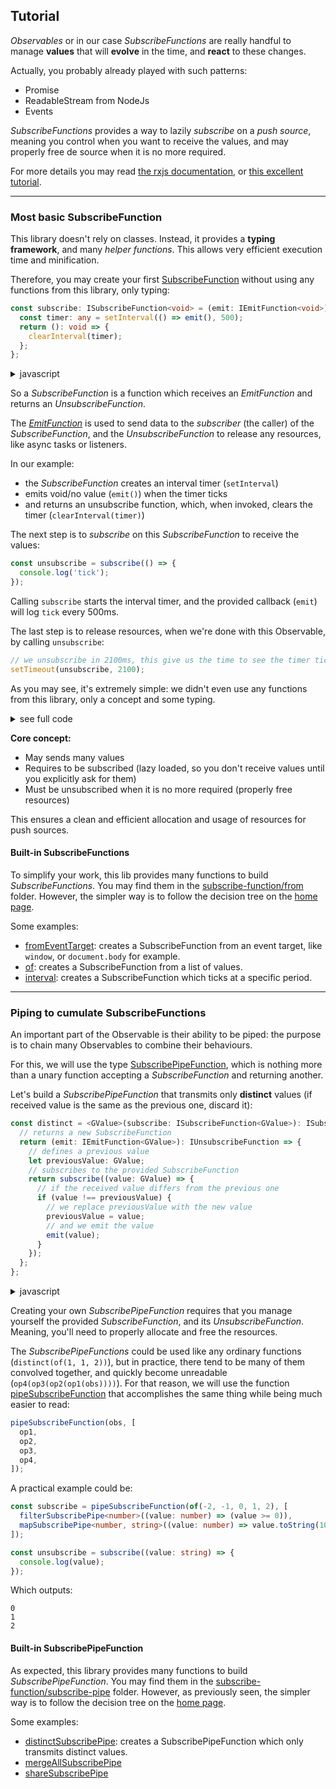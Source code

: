 ## Tutorial

*Observables* or in our case *SubscribeFunctions* are really handful to manage **values** that will **evolve** in the
time, and **react** to these changes.

Actually, you probably already played with such patterns:

- Promise
- ReadableStream from NodeJs
- Events

*SubscribeFunctions* provides a way to lazily *subscribe* on a *push source*, meaning you control when you want to
receive the values, and may properly free de source when it is no more required.

For more details you may read [the rxjs documentation](https://rxjs-dev.firebaseapp.com/guide/observable),
or [this excellent tutorial](https://gist.github.com/staltz/868e7e9bc2a7b8c1f754).

---

### Most basic SubscribeFunction

This library doesn't rely on classes. Instead, it provides a **typing framework**, and many *helper functions*. This
allows very efficient execution time and minification.

Therefore, you may create your first [SubscribeFunction](../types/subscribe-function/subscribe-function.md)
without using any functions from this library, only typing:

```ts
const subscribe: ISubscribeFunction<void> = (emit: IEmitFunction<void>): IUnsubscribeFunction => {
  const timer: any = setInterval(() => emit(), 500);
  return (): void => {
    clearInterval(timer);
  };
};
```

<details>
  <summary>javascript</summary>

  ```js
  const subscribe = (emit) => {
    const timer = setInterval(() => emit(), 500);
    return () => {
      clearInterval(timer);
    };
  };
  ```

</details>

So a *SubscribeFunction* is a function which receives an *EmitFunction* and returns an *UnsubscribeFunction*.

The *[EmitFunction](../types/emit-function/emit-function.md)* is used to send data to the *subscriber* (the caller)
of the *SubscribeFunction*, and the *UnsubscribeFunction* to release any resources, like async tasks or listeners.

In our example:

- the *SubscribeFunction* creates an interval timer (`setInterval`)
- emits void/no value (`emit()`) when the timer ticks
- and returns an unsubscribe function, which, when invoked, clears the timer (`clearInterval(timer)`)

The next step is to *subscribe* on this *SubscribeFunction* to receive the values:

```ts
const unsubscribe = subscribe(() => {
  console.log('tick');
});
```

Calling `subscribe` starts the interval timer, and the provided callback (`emit`) will log `tick` every 500ms.

The last step is to release resources, when we're done with this Observable, by calling `unsubscribe`:

```ts
// we unsubscribe in 2100ms, this give us the time to see the timer tick 4 times
setTimeout(unsubscribe, 2100);
```

As you may see, it's extremely simple: we didn't even use any functions from this library, only a concept and some
typing.


<details>
  <summary>see full code</summary>

```ts
const subscribe: ISubscribeFunction<void> = (emit: IEmitFunction<void>): IUnsubscribeFunction => {
  const timer: any = setInterval(() => emit(), 500);
  return (): void => {
    clearInterval(timer);
  };
};

const unsubscribe = subscribe(() => {
  console.log('tick');
});

setTimeout(unsubscribe, 2100);
```

</details>


**Core concept:**

- May sends many values
- Requires to be subscribed (lazy loaded, so you don't receive values until you explicitly ask for them)
- Must be unsubscribed when it is no more required (properly free resources)

This ensures a clean and efficient allocation and usage of resources for push sources.

#### Built-in SubscribeFunctions

To simplify your work, this lib provides many functions to build *SubscribeFunctions*. You may find them in
the [subscribe-function/from](../subscribe-function/from) folder. However, the simpler way is to follow the decision
tree on the [home page](../../README.md).

[comment]: <> (TODO better link)

Some examples:

- [fromEventTarget](../subscribe-function/from/dom/from-event-target/from-event-target.md):
  creates a SubscribeFunction from an event target, like `window`, or `document.body` for example.
- [of](../subscribe-function/from/others/of/of.md):
  creates a SubscribeFunction from a list of values.
- [interval](../subscribe-function/from/time-related/interval/interval.md):
  creates a SubscribeFunction which ticks at a specific period.

---

### Piping to cumulate SubscribeFunctions

An important part of the Observable is their ability to be piped:
the purpose is to chain many Observables to combine their behaviours.

For this, we will use the type [SubscribePipeFunction](../types/subscribe-pipe-function/subscribe-pipe-function.md),
which is nothing more than a unary function accepting a *SubscribeFunction* and returning another.

Let's build a *SubscribePipeFunction* that transmits only **distinct** values (if received value is the same as the
previous one, discard it):

```ts
const distinct = <GValue>(subscribe: ISubscribeFunction<GValue>): ISubscribeFunction<GValue> => {
  // returns a new SubscribeFunction
  return (emit: IEmitFunction<GValue>): IUnsubscribeFunction => {
    // defines a previous value
    let previousValue: GValue;
    // subscribes to the provided SubscribeFunction
    return subscribe((value: GValue) => {
      // if the received value differs from the previous one
      if (value !== previousValue) {
        // we replace previousValue with the new value
        previousValue = value;
        // and we emit the value
        emit(value); 
      }
    });
  };
};
```

<details>
  <summary>javascript</summary>

  ```js
  const distinct = (subscribe) => {
    return (emit) => {
      let previousValue;
      return subscribe((value) => {
        if (value !== previousValue) {
          previousValue = value;
          emit(value);
        }
      });
    };
  };
  ```

</details>

Creating your own *SubscribePipeFunction* requires that you manage yourself the provided *SubscribeFunction*, and its
*UnsubscribeFunction*. Meaning, you'll need to properly allocate and free the resources.

The *SubscribePipeFunctions* could be used like any ordinary functions (`distinct(of(1, 1, 2))`), but in practice, there
tend to be many of them convolved together, and quickly become unreadable (`op4(op3(op2(op1(obs))))`). For that reason,
we will use the function [pipeSubscribeFunction](../functions/piping/pipe-subscribe-function/pipe-subscribe-function.md)
that accomplishes the same thing while being much easier to read:

```ts
pipeSubscribeFunction(obs, [
  op1,
  op2,
  op3,
  op4,
]);
```

A practical example could be:

```ts
const subscribe = pipeSubscribeFunction(of(-2, -1, 0, 1, 2), [
  filterSubscribePipe<number>((value: number) => (value >= 0)),
  mapSubscribePipe<number, string>((value: number) => value.toString(10)),
]);

const unsubscribe = subscribe((value: string) => {
  console.log(value);
});
```

Which outputs:

```text
0
1
2
```

#### Built-in SubscribePipeFunction

As expected, this library provides many functions to build *SubscribePipeFunction*. You may find them in
the [subscribe-function/subscribe-pipe](../subscribe-function/subscribe-pipe) folder. However, as previously seen, the
simpler way is to follow the decision tree on the [home page](../../README.md).

[comment]: <> (TODO better link)

Some examples:

[comment]: <> (TODO better link)

- [distinctSubscribePipe](../subscribe-function/subscribe-pipe/emit-pipe-related/distinct-subscribe-pipe.ts):
  creates a SubscribePipeFunction which only transmits distinct values.
- [mergeAllSubscribePipe](../subscribe-function/subscribe-pipe/merge-all/merge-all-subscribe-pipe.md)
- [shareSubscribePipe](../subscribe-function/subscribe-pipe/source-related/share-subscribe-pipe.ts)

[comment]: <> (TODO better link)
